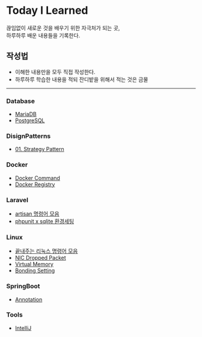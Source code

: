 # Today I Learned

끊임없이 새로운 것을 배우기 위한 자극처가 되는 곳,  
하루하루 배운 내용들을 기록한다.

## 작성법

- 이해한 내용만을 모두 직접 작성한다.
- 하루하루 학습한 내용을 적되 잔디밭을 위해서 적는 것은 금물

---

### Database

- [MariaDB](https://github.com/PAPION93/TIL/blob/master/Database/mariaDB.md)
- [PostgreSQL](https://github.com/PAPION93/TIL/blob/master/Database/postgreSQL.md)

### DisignPatterns

- [01. Strategy Pattern](https://github.com/PAPION93/TIL/blob/master/DisignPatterns/01_strategy_pattern.md)

### Docker

- [Docker Command](https://github.com/PAPION93/TIL/blob/master/Docker/docker-command.md)
- [Docker Registry](https://github.com/PAPION93/TIL/blob/master/Docker/docker_registry.md)

### Laravel

- [artisan 명령어 모음](https://github.com/PAPION93/TIL/blob/master/Laravel/artisan_command.md)
- [phpunit x sqlite 환경세팅](https://github.com/PAPION93/TIL/blob/master/Laravel/phpunit_sqlite_setting.md)

### Linux

- [끝내주는 리눅스 명령어 모음](https://github.com/PAPION93/TIL/blob/master/Linux/awesome-mix-command.md)
- [NIC Dropped Packet](https://github.com/PAPION93/TIL/blob/master/Linux/packet_dropped.md)
- [Virtual Memory](https://github.com/PAPION93/TIL/blob/master/Linux/virtual-memory.md)
- [Bonding Setting](https://github.com/PAPION93/TIL/blob/master/Linux/bonding_settings.md)

### SpringBoot

- [Annotation](https://github.com/PAPION93/TIL/blob/master/SpringBoot/annotation.md)

### Tools

- [IntelliJ](https://github.com/PAPION93/TIL/blob/master/Tools/intelliJ.md)
